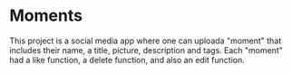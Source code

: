 # Moments

This project is a social media app where one can uploada "moment" that includes their name, a title, picture, description and tags. 
Each "moment" had a like function, a delete function, and also an edit function.
